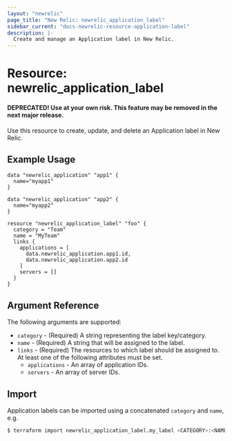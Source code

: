 ```yaml
---
layout: "newrelic"
page_title: "New Relic: newrelic_application_label"
sidebar_current: "docs-newrelic-resource-application-label"
description: |-
  Create and manage an Application label in New Relic.
---
```


# Resource: newrelic\_application\_label

#### DEPRECATED! Use at your own risk. This feature may be removed in the next major release.
Use this resource to create, update, and delete an Application label in New Relic.

## Example Usage

```hcl
data "newrelic_application" "app1" {
  name="myapp1"
}

data "newrelic_application" "app2" {
  name="myapp2"
}

resource "newrelic_application_label" "foo" {
  category = "Team"
  name = "MyTeam"
  links {
    applications = [
      data.newrelic_application.app1.id,
      data.newrelic_application.app2.id
    ]
    servers = []
  }
}
```

## Argument Reference

The following arguments are supported:

  * `category` - (Required) A string representing the label key/category.
  * `name` - (Required) A string that will be assigned to the label.
  * `links` - (Required) The resources to which label should be assigned to. At least one of the following attributes must be set.
    * `applications` - An array of application IDs.
    * `servers` - An array of server IDs.


## Import

Application labels can be imported using a concatenated `category` and `name`, e.g.

```bash
$ terraform import newrelic_application_label.my_label <CATEGORY>:<NAME>
```
